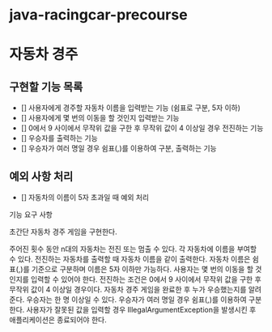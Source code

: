 # java-racingcar-precourse


# 자동차 경주

## 구현할 기능 목록

- [] 사용자에게 경주할 자동차 이름을 입력받는 기능 (쉼표로 구분, 5자 이하)
- [] 사용자에게 몇 번의 이동을 할 것인지 입력받는 기능
- [] 0에서 9 사이에서 무작위 값을 구한 후 무작위 값이 4 이상일 경우 전진하는 기능
- [] 우승자를 출력하는 기능
- [] 우승자가 여러 명일 경우 쉼표(,)를 이용하여 구분, 출력하는 기능

## 예외 사항 처리

- [] 자동차의 이름이 5자 초과일 때 예외 처리




기능 요구 사항

초간단 자동차 경주 게임을 구현한다.

주어진 횟수 동안 n대의 자동차는 전진 또는 멈출 수 있다.
각 자동차에 이름을 부여할 수 있다. 전진하는 자동차를 출력할 때 자동차 이름을 같이 출력한다.
자동차 이름은 쉼표(,)를 기준으로 구분하며 이름은 5자 이하만 가능하다.
사용자는 몇 번의 이동을 할 것인지를 입력할 수 있어야 한다.
전진하는 조건은 0에서 9 사이에서 무작위 값을 구한 후 무작위 값이 4 이상일 경우이다.
자동차 경주 게임을 완료한 후 누가 우승했는지를 알려준다. 우승자는 한 명 이상일 수 있다.
우승자가 여러 명일 경우 쉼표(,)를 이용하여 구분한다.
사용자가 잘못된 값을 입력할 경우 IllegalArgumentException을 발생시킨 후 애플리케이션은 종료되어야 한다.
